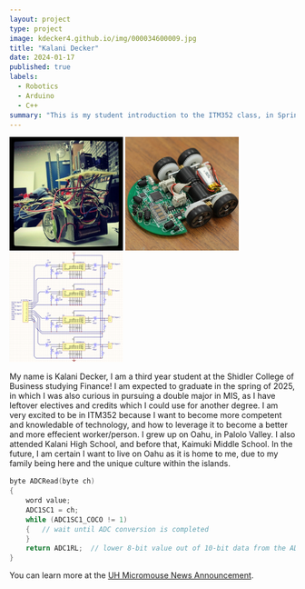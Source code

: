 ```yaml
---
layout: project
type: project
image: kdecker4.github.io/img/000034600009.jpg
title: "Kalani Decker"
date: 2024-01-17
published: true
labels:
  - Robotics
  - Arduino
  - C++
summary: "This is my student introduction to the ITM352 class, in Spring of 2024."
---
```


<div class="text-center p-4">
  <img width="200px" src="../img/micromouse/micromouse-robot.png" class="img-thumbnail" >
  <img width="200px" src="../img/micromouse/micromouse-robot-2.jpg" class="img-thumbnail" >
  <img width="200px" src="../img/micromouse/micromouse-circuit.png" class="img-thumbnail" >
</div>

My name is Kalani Decker, I am a third year student at the Shidler College of Business studying Finance! I am expected to graduate in the spring of 2025, in which I was also curious in pursuing a double major in MIS, as I have leftover electives and credits which I could use for another degree. I am very excited to be in ITM352 because I want to become more competent and knowledable of technology, and how to leverage it to become a better and more effecient worker/person. 
I grew up on Oahu, in Palolo Valley. I also attended Kalani High School, and before that, Kaimuki Middle School. In the future, I am certain I want to live on Oahu as it is home to me, due to my family being here and the unique culture within the islands.
```cpp
byte ADCRead(byte ch)
{
    word value;
    ADC1SC1 = ch;
    while (ADC1SC1_COCO != 1)
    {   // wait until ADC conversion is completed   
    }
    return ADC1RL;  // lower 8-bit value out of 10-bit data from the ADC
}
```

You can learn more at the [UH Micromouse News Announcement](https://manoa.hawaii.edu/news/article.php?aId=2857).

